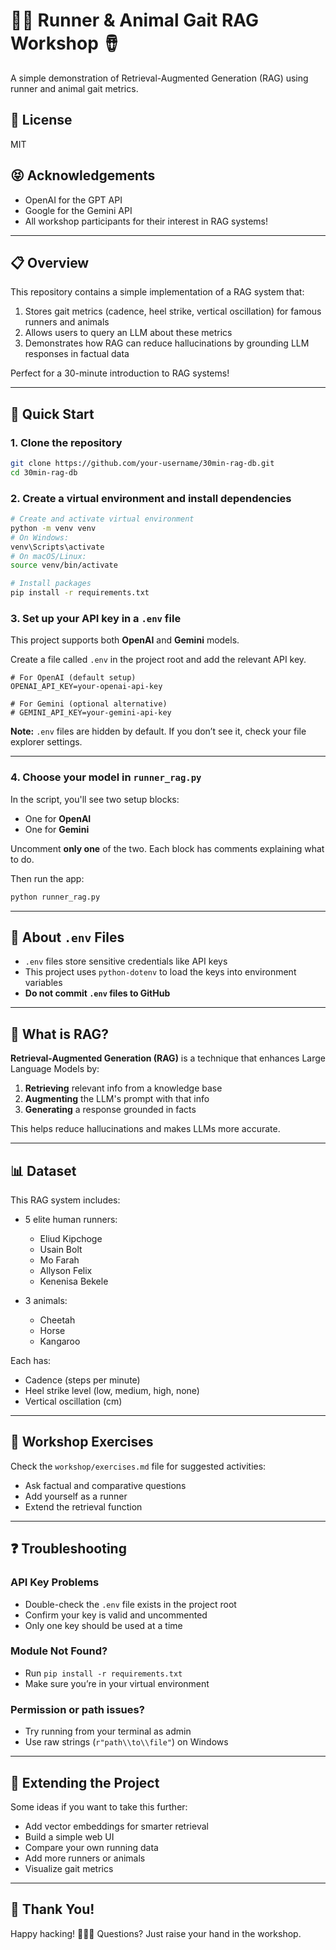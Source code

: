 # 🏃‍♀️ Runner & Animal Gait RAG Workshop 🪘

A simple demonstration of Retrieval-Augmented Generation (RAG) using runner and animal gait metrics.

## 📝 License

MIT

## 😝 Acknowledgements

* OpenAI for the GPT API
* Google for the Gemini API
* All workshop participants for their interest in RAG systems!

---

## 📋 Overview

This repository contains a simple implementation of a RAG system that:

1. Stores gait metrics (cadence, heel strike, vertical oscillation) for famous runners and animals
2. Allows users to query an LLM about these metrics
3. Demonstrates how RAG can reduce hallucinations by grounding LLM responses in factual data

Perfect for a 30-minute introduction to RAG systems!

---

## 🚀 Quick Start

### 1. Clone the repository

```bash
git clone https://github.com/your-username/30min-rag-db.git
cd 30min-rag-db
```

### 2. Create a virtual environment and install dependencies

```bash
# Create and activate virtual environment
python -m venv venv
# On Windows:
venv\Scripts\activate
# On macOS/Linux:
source venv/bin/activate

# Install packages
pip install -r requirements.txt
```

### 3. Set up your API key in a `.env` file

This project supports both **OpenAI** and **Gemini** models.

Create a file called `.env` in the project root and add the relevant API key.

```env
# For OpenAI (default setup)
OPENAI_API_KEY=your-openai-api-key

# For Gemini (optional alternative)
# GEMINI_API_KEY=your-gemini-api-key
```

**Note:** `.env` files are hidden by default. If you don’t see it, check your file explorer settings.

---

### 4. Choose your model in `runner_rag.py`

In the script, you'll see two setup blocks:

* One for **OpenAI**
* One for **Gemini**

Uncomment **only one** of the two. Each block has comments explaining what to do.

Then run the app:

```bash
python runner_rag.py
```

---

## 📍 About `.env` Files

* `.env` files store sensitive credentials like API keys
* This project uses `python-dotenv` to load the keys into environment variables
* **Do not commit ****`.env`**** files to GitHub**

---

## 🤔 What is RAG?

**Retrieval-Augmented Generation (RAG)** is a technique that enhances Large Language Models by:

1. **Retrieving** relevant info from a knowledge base
2. **Augmenting** the LLM's prompt with that info
3. **Generating** a response grounded in facts

This helps reduce hallucinations and makes LLMs more accurate.

---

## 📊 Dataset

This RAG system includes:

* 5 elite human runners:

  * Eliud Kipchoge
  * Usain Bolt
  * Mo Farah
  * Allyson Felix
  * Kenenisa Bekele

* 3 animals:

  * Cheetah
  * Horse
  * Kangaroo

Each has:

* Cadence (steps per minute)
* Heel strike level (low, medium, high, none)
* Vertical oscillation (cm)

---

## 🧪 Workshop Exercises

Check the `workshop/exercises.md` file for suggested activities:

* Ask factual and comparative questions
* Add yourself as a runner
* Extend the retrieval function

---

## ❓ Troubleshooting

### API Key Problems

* Double-check the `.env` file exists in the project root
* Confirm your key is valid and uncommented
* Only one key should be used at a time

### Module Not Found?

* Run `pip install -r requirements.txt`
* Make sure you’re in your virtual environment

### Permission or path issues?

* Try running from your terminal as admin
* Use raw strings (`r"path\\to\\file"`) on Windows

---

## 🔧 Extending the Project

Some ideas if you want to take this further:

* Add vector embeddings for smarter retrieval
* Build a simple web UI
* Compare your own running data
* Add more runners or animals
* Visualize gait metrics

---

## 🙌 Thank You!

Happy hacking! 🏃‍♂️🧠
Questions? Just raise your hand in the workshop.
